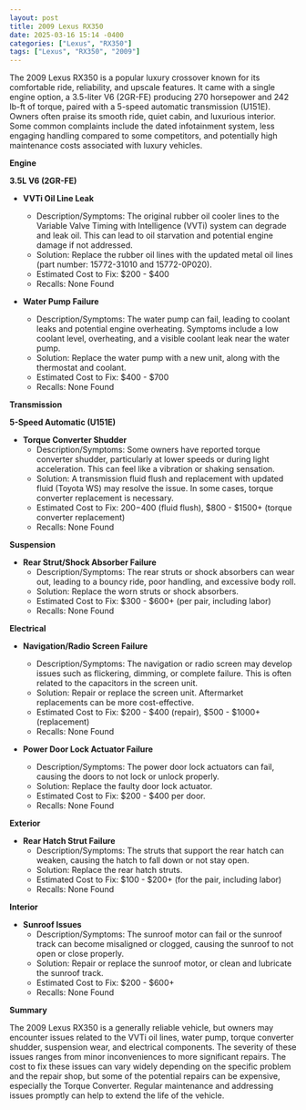 ```yaml
---
layout: post
title: 2009 Lexus RX350
date: 2025-03-16 15:14 -0400
categories: ["Lexus", "RX350"]
tags: ["Lexus", "RX350", "2009"]
---
```

The 2009 Lexus RX350 is a popular luxury crossover known for its comfortable ride, reliability, and upscale features. It came with a single engine option, a 3.5-liter V6 (2GR-FE) producing 270 horsepower and 242 lb-ft of torque, paired with a 5-speed automatic transmission (U151E). Owners often praise its smooth ride, quiet cabin, and luxurious interior. Some common complaints include the dated infotainment system, less engaging handling compared to some competitors, and potentially high maintenance costs associated with luxury vehicles.

**Engine**

**3.5L V6 (2GR-FE)**

*   **VVTi Oil Line Leak**
    *   Description/Symptoms: The original rubber oil cooler lines to the Variable Valve Timing with Intelligence (VVTi) system can degrade and leak oil. This can lead to oil starvation and potential engine damage if not addressed.
    *   Solution: Replace the rubber oil lines with the updated metal oil lines (part number: 15772-31010 and 15772-0P020).
    *   Estimated Cost to Fix: $200 - $400
    *   Recalls: None Found

*   **Water Pump Failure**
    *   Description/Symptoms: The water pump can fail, leading to coolant leaks and potential engine overheating. Symptoms include a low coolant level, overheating, and a visible coolant leak near the water pump.
    *   Solution: Replace the water pump with a new unit, along with the thermostat and coolant.
    *   Estimated Cost to Fix: $400 - $700
    *   Recalls: None Found

**Transmission**

**5-Speed Automatic (U151E)**

*   **Torque Converter Shudder**
    * Description/Symptoms: Some owners have reported torque converter shudder, particularly at lower speeds or during light acceleration. This can feel like a vibration or shaking sensation.
    * Solution: A transmission fluid flush and replacement with updated fluid (Toyota WS) may resolve the issue. In some cases, torque converter replacement is necessary.
    * Estimated Cost to Fix: $200-$400 (fluid flush), $800 - $1500+ (torque converter replacement)
    * Recalls: None Found

**Suspension**

*   **Rear Strut/Shock Absorber Failure**
    *   Description/Symptoms: The rear struts or shock absorbers can wear out, leading to a bouncy ride, poor handling, and excessive body roll.
    *   Solution: Replace the worn struts or shock absorbers.
    *   Estimated Cost to Fix: $300 - $600+ (per pair, including labor)
    *   Recalls: None Found

**Electrical**

*   **Navigation/Radio Screen Failure**
    *   Description/Symptoms: The navigation or radio screen may develop issues such as flickering, dimming, or complete failure. This is often related to the capacitors in the screen unit.
    *   Solution: Repair or replace the screen unit. Aftermarket replacements can be more cost-effective.
    *   Estimated Cost to Fix: $200 - $400 (repair), $500 - $1000+ (replacement)
    *   Recalls: None Found

*   **Power Door Lock Actuator Failure**
    * Description/Symptoms: The power door lock actuators can fail, causing the doors to not lock or unlock properly.
    * Solution: Replace the faulty door lock actuator.
    * Estimated Cost to Fix: $200 - $400 per door.
    * Recalls: None Found

**Exterior**

*   **Rear Hatch Strut Failure**
    *   Description/Symptoms: The struts that support the rear hatch can weaken, causing the hatch to fall down or not stay open.
    *   Solution: Replace the rear hatch struts.
    *   Estimated Cost to Fix: $100 - $200+ (for the pair, including labor)
    *   Recalls: None Found

**Interior**

*   **Sunroof Issues**
    *   Description/Symptoms: The sunroof motor can fail or the sunroof track can become misaligned or clogged, causing the sunroof to not open or close properly.
    *   Solution: Repair or replace the sunroof motor, or clean and lubricate the sunroof track.
    *   Estimated Cost to Fix: $200 - $600+
    *   Recalls: None Found

**Summary**

The 2009 Lexus RX350 is a generally reliable vehicle, but owners may encounter issues related to the VVTi oil lines, water pump, torque converter shudder, suspension wear, and electrical components. The severity of these issues ranges from minor inconveniences to more significant repairs. The cost to fix these issues can vary widely depending on the specific problem and the repair shop, but some of the potential repairs can be expensive, especially the Torque Converter. Regular maintenance and addressing issues promptly can help to extend the life of the vehicle.

